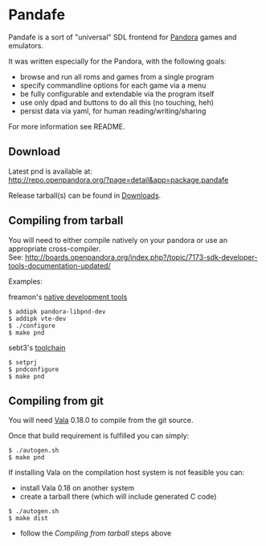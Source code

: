 Pandafe
=======

Pandafe is a sort of "universal" SDL frontend for [Pandora](http://openpandora.org/) games and emulators. 

It was written especially for the Pandora, with the following goals:

* browse and run all roms and games from a single program
* specify commandline options for each game via a menu
* be fully configurable and extendable via the program itself
* use only dpad and buttons to do all this (no touching, heh)
* persist data via yaml, for human reading/writing/sharing

For more information see README.

Download
--------
Latest pnd is available at:  
http://repo.openpandora.org/?page=detail&app=package.pandafe

Release tarball(s) can be found in [Downloads](http://github.com/nuhrin/pandafe/downloads).

Compiling from tarball
----------------------
You will need to either compile natively on your pandora or use an appropriate cross-compiler.   
See: http://boards.openpandora.org/index.php?/topic/7173-sdk-developer-tools-documentation-updated/

Examples:

freamon's [native development tools](http://repo.openpandora.org/?page=detail&app=cdevtools.freamon.40n8e)  
```shell
$ addipk pandora-libpnd-dev
$ addipk vte-dev
$ ./configure
$ make pnd
```

sebt3's [toolchain](http://sebt3.openpandora.org/buildtools/)  
```shell
$ setprj
$ pndconfigure  
$ make pnd  
```

Compiling from git
------------------
You will need [Vala](https://live.gnome.org/Vala) 0.18.0 to compile from the git source.

Once that build requirement is fulfilled you can simply:  
```shell
$ ./autogen.sh
$ make pnd
```

If installing Vala on the compilation host system is not feasible you can:  

* install Vala 0.18 on another system
* create a tarball there (which will include generated C code)  

```shell
$ ./autogen.sh
$ make dist
```

* follow the _Compiling from tarball_ steps above

